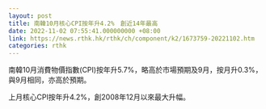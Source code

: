 ```yaml
---
layout: post
title: 南韓10月核心CPI按年升4.2%　創近14年最高
date: 2022-11-02 07:55:41.000000000 +08:00
link: https://news.rthk.hk/rthk/ch/component/k2/1673759-20221102.htm
categories: rthk
---
```


南韓10月消費物價指數(CPI)按年升5.7%，略高於市場預期及9月，按月升0.3%，與9月相同，亦高於預期。

上月核心CPI按年升4.2%，創2008年12月以來最大升幅。
